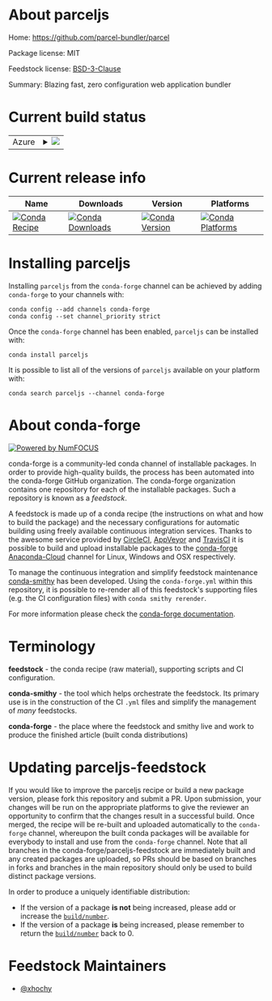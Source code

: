 About parceljs
==============

Home: https://github.com/parcel-bundler/parcel

Package license: MIT

Feedstock license: [BSD-3-Clause](https://github.com/conda-forge/parceljs-feedstock/blob/master/LICENSE.txt)

Summary: Blazing fast, zero configuration web application bundler

Current build status
====================


<table>
    
  <tr>
    <td>Azure</td>
    <td>
      <details>
        <summary>
          <a href="https://dev.azure.com/conda-forge/feedstock-builds/_build/latest?definitionId=12225&branchName=master">
            <img src="https://dev.azure.com/conda-forge/feedstock-builds/_apis/build/status/parceljs-feedstock?branchName=master">
          </a>
        </summary>
        <table>
          <thead><tr><th>Variant</th><th>Status</th></tr></thead>
          <tbody><tr>
              <td>linux_64_nodejs12</td>
              <td>
                <a href="https://dev.azure.com/conda-forge/feedstock-builds/_build/latest?definitionId=12225&branchName=master">
                  <img src="https://dev.azure.com/conda-forge/feedstock-builds/_apis/build/status/parceljs-feedstock?branchName=master&jobName=linux&configuration=linux_64_nodejs12" alt="variant">
                </a>
              </td>
            </tr><tr>
              <td>linux_64_nodejs14</td>
              <td>
                <a href="https://dev.azure.com/conda-forge/feedstock-builds/_build/latest?definitionId=12225&branchName=master">
                  <img src="https://dev.azure.com/conda-forge/feedstock-builds/_apis/build/status/parceljs-feedstock?branchName=master&jobName=linux&configuration=linux_64_nodejs14" alt="variant">
                </a>
              </td>
            </tr><tr>
              <td>linux_64_nodejs16</td>
              <td>
                <a href="https://dev.azure.com/conda-forge/feedstock-builds/_build/latest?definitionId=12225&branchName=master">
                  <img src="https://dev.azure.com/conda-forge/feedstock-builds/_apis/build/status/parceljs-feedstock?branchName=master&jobName=linux&configuration=linux_64_nodejs16" alt="variant">
                </a>
              </td>
            </tr><tr>
              <td>osx_64_nodejs12</td>
              <td>
                <a href="https://dev.azure.com/conda-forge/feedstock-builds/_build/latest?definitionId=12225&branchName=master">
                  <img src="https://dev.azure.com/conda-forge/feedstock-builds/_apis/build/status/parceljs-feedstock?branchName=master&jobName=osx&configuration=osx_64_nodejs12" alt="variant">
                </a>
              </td>
            </tr><tr>
              <td>osx_64_nodejs14</td>
              <td>
                <a href="https://dev.azure.com/conda-forge/feedstock-builds/_build/latest?definitionId=12225&branchName=master">
                  <img src="https://dev.azure.com/conda-forge/feedstock-builds/_apis/build/status/parceljs-feedstock?branchName=master&jobName=osx&configuration=osx_64_nodejs14" alt="variant">
                </a>
              </td>
            </tr><tr>
              <td>osx_64_nodejs16</td>
              <td>
                <a href="https://dev.azure.com/conda-forge/feedstock-builds/_build/latest?definitionId=12225&branchName=master">
                  <img src="https://dev.azure.com/conda-forge/feedstock-builds/_apis/build/status/parceljs-feedstock?branchName=master&jobName=osx&configuration=osx_64_nodejs16" alt="variant">
                </a>
              </td>
            </tr>
          </tbody>
        </table>
      </details>
    </td>
  </tr>
</table>

Current release info
====================

| Name | Downloads | Version | Platforms |
| --- | --- | --- | --- |
| [![Conda Recipe](https://img.shields.io/badge/recipe-parceljs-green.svg)](https://anaconda.org/conda-forge/parceljs) | [![Conda Downloads](https://img.shields.io/conda/dn/conda-forge/parceljs.svg)](https://anaconda.org/conda-forge/parceljs) | [![Conda Version](https://img.shields.io/conda/vn/conda-forge/parceljs.svg)](https://anaconda.org/conda-forge/parceljs) | [![Conda Platforms](https://img.shields.io/conda/pn/conda-forge/parceljs.svg)](https://anaconda.org/conda-forge/parceljs) |

Installing parceljs
===================

Installing `parceljs` from the `conda-forge` channel can be achieved by adding `conda-forge` to your channels with:

```
conda config --add channels conda-forge
conda config --set channel_priority strict
```

Once the `conda-forge` channel has been enabled, `parceljs` can be installed with:

```
conda install parceljs
```

It is possible to list all of the versions of `parceljs` available on your platform with:

```
conda search parceljs --channel conda-forge
```


About conda-forge
=================

[![Powered by
NumFOCUS](https://img.shields.io/badge/powered%20by-NumFOCUS-orange.svg?style=flat&colorA=E1523D&colorB=007D8A)](https://numfocus.org)

conda-forge is a community-led conda channel of installable packages.
In order to provide high-quality builds, the process has been automated into the
conda-forge GitHub organization. The conda-forge organization contains one repository
for each of the installable packages. Such a repository is known as a *feedstock*.

A feedstock is made up of a conda recipe (the instructions on what and how to build
the package) and the necessary configurations for automatic building using freely
available continuous integration services. Thanks to the awesome service provided by
[CircleCI](https://circleci.com/), [AppVeyor](https://www.appveyor.com/)
and [TravisCI](https://travis-ci.com/) it is possible to build and upload installable
packages to the [conda-forge](https://anaconda.org/conda-forge)
[Anaconda-Cloud](https://anaconda.org/) channel for Linux, Windows and OSX respectively.

To manage the continuous integration and simplify feedstock maintenance
[conda-smithy](https://github.com/conda-forge/conda-smithy) has been developed.
Using the ``conda-forge.yml`` within this repository, it is possible to re-render all of
this feedstock's supporting files (e.g. the CI configuration files) with ``conda smithy rerender``.

For more information please check the [conda-forge documentation](https://conda-forge.org/docs/).

Terminology
===========

**feedstock** - the conda recipe (raw material), supporting scripts and CI configuration.

**conda-smithy** - the tool which helps orchestrate the feedstock.
                   Its primary use is in the construction of the CI ``.yml`` files
                   and simplify the management of *many* feedstocks.

**conda-forge** - the place where the feedstock and smithy live and work to
                  produce the finished article (built conda distributions)


Updating parceljs-feedstock
===========================

If you would like to improve the parceljs recipe or build a new
package version, please fork this repository and submit a PR. Upon submission,
your changes will be run on the appropriate platforms to give the reviewer an
opportunity to confirm that the changes result in a successful build. Once
merged, the recipe will be re-built and uploaded automatically to the
`conda-forge` channel, whereupon the built conda packages will be available for
everybody to install and use from the `conda-forge` channel.
Note that all branches in the conda-forge/parceljs-feedstock are
immediately built and any created packages are uploaded, so PRs should be based
on branches in forks and branches in the main repository should only be used to
build distinct package versions.

In order to produce a uniquely identifiable distribution:
 * If the version of a package **is not** being increased, please add or increase
   the [``build/number``](https://docs.conda.io/projects/conda-build/en/latest/resources/define-metadata.html#build-number-and-string).
 * If the version of a package **is** being increased, please remember to return
   the [``build/number``](https://docs.conda.io/projects/conda-build/en/latest/resources/define-metadata.html#build-number-and-string)
   back to 0.

Feedstock Maintainers
=====================

* [@xhochy](https://github.com/xhochy/)

